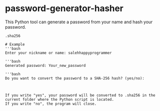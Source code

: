 # password-generator-hasher

This Python tool can generate a password from your name and hash your password.

```text
.sha256

# Example
'''bash
Enter your nickname or name: salehhappyprogrammer

'''bash
Generated password: Your_new_password

'''bash
Do you want to convert the password to a SHA-256 hash? (yes/no):



If you write "yes", your password will be converted to .sha256 in the current folder where the Python script is located.
If you write "no", the program will close.
